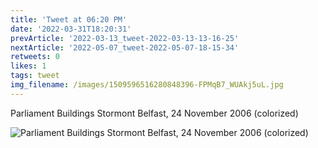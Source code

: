```yaml
---
title: 'Tweet at 06:20 PM'
date: '2022-03-31T18:20:31'
prevArticle: '2022-03-13_tweet-2022-03-13-13-16-25'
nextArticle: '2022-05-07_tweet-2022-05-07-18-15-34'
retweets: 0
likes: 1
tags: tweet
img_filename: /images/1509596516280848396-FPMqB7_WUAkj5uL.jpg
---
```

Parliament Buildings Stormont Belfast, 24 November 2006 (colorized)

![Parliament Buildings Stormont Belfast, 24 November 2006 (colorized)](/images/1509596516280848396-FPMqB7_WUAkj5uL.jpg "Parliament Buildings Stormont Belfast, 24 November 2006 (colorized)")